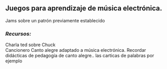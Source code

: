 ## Juegos para aprendizaje de música electrónica.

Jams sobre un patrón previamente establecido  

### *Recursos:*

Charla ted sobre Chuck   
Cancionero Canto alegre adaptado a música electrónica.
Recordar didácticas de pedagogía de canto alegre..  las carticas de palabras por ejemplo   





